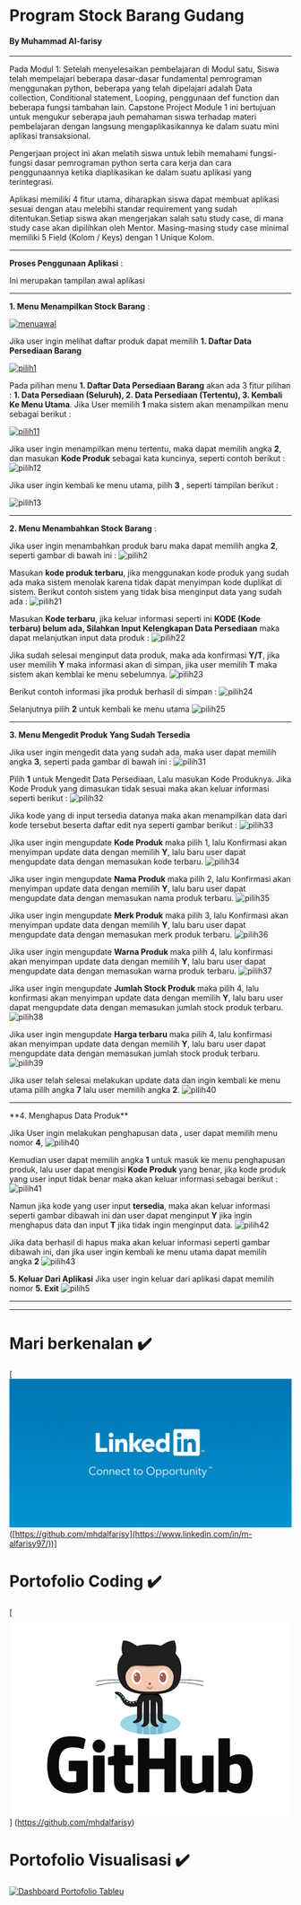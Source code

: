 
# Program Stock Barang Gudang

#### By Muhammad Al-farisy
<hr>

Pada Modul 1: Setelah menyelesaikan pembelajaran di Modul satu, Siswa telah mempelajari beberapa dasar-dasar fundamental pemrograman menggunakan python, beberapa yang telah dipelajari adalah Data collection, Conditional statement, Looping, penggunaan def function dan beberapa fungsi tambahan lain. Capstone Project Module 1 ini bertujuan untuk mengukur seberapa jauh pemahaman siswa terhadap materi pembelajaran dengan langsung mengaplikasikannya ke dalam suatu mini aplikasi transaksional.

Pengerjaan project ini akan melatih siswa untuk lebih memahami fungsi-fungsi dasar pemrograman python serta cara kerja dan cara penggunaannya ketika diaplikasikan ke dalam suatu aplikasi yang terintegrasi.

Aplikasi memiliki 4 fitur utama, diharapkan siswa dapat membuat aplikasi sesuai dengan atau melebihi standar requirement yang sudah ditentukan.Setiap siswa akan mengerjakan salah satu study case, di mana study case akan dipilihkan oleh Mentor. Masing-masing study case minimal memiliki 5 Field (Kolom / Keys) dengan 1 Unique Kolom.

<hr>

**Proses Penggunaan Aplikasi** :


Ini merupakan tampilan awal aplikasi

<hr>

**1. Menu Menampilkan Stock Barang** :

[![menuawal](https://github.com/mhdalfarisy/Capstone-Project-Modul-1---Program-Stock-Barang-Gudang-/blob/main/image/Menu%20awal.JPG)](h[https://github.com/mhdalfarisy/Capstone-Project-Modul-1---Program-Stock-Barang-Gudang-/blob/main/image/Menu%20awal.JPG])



Jika user ingin melihat daftar produk dapat memilih **1. Daftar Data Persediaan Barang**

[![pilih1](https://github.com/mhdalfarisy/Capstone-Project-Modul-1---Program-Stock-Barang-Gudang-/blob/main/image/pilih%201.JPG)](h[https://github.com/mhdalfarisy/Capstone-Project-Modul-1---Program-Stock-Barang-Gudang-/blob/main/image/pilih%201.JPG])


Pada pilihan menu **1. Daftar Data Persediaan Barang** akan ada 3 fitur pilihan : **1. Data Persediaan (Seluruh), 2. Data Persediaan (Tertentu), 3. Kembali Ke Menu Utama**.
Jika User memilih **1** maka sistem akan menampilkan menu sebagai berikut :

[![pilih11](https://github.com/mhdalfarisy/Capstone-Project-Modul-1---Program-Stock-Barang-Gudang-/blob/main/image/pilih%201%20-%20menampilkan%20seluruh%20produk.JPG)](h[[https://github.com/mhdalfarisy/Capstone-Project-Modul-1---Program-Stock-Barang-Gudang-/blob/main/image/pilih%201.JPG](https://github.com/mhdalfarisy/Capstone-Project-Modul-1---Program-Stock-Barang-Gudang-/blob/main/image/pilih%201%20-%20menampilkan%20seluruh%20produk.JPG)])

Jika user ingin menampilkan menu tertentu, maka dapat memilih angka **2**, dan masukan **Kode Produk** sebagai kata kuncinya, seperti contoh berikut :
![pilih12](https://github.com/mhdalfarisy/Capstone-Project-Modul-1---Program-Stock-Barang-Gudang-/blob/main/image/pilih%201%20-%20menampilkan%20produk%20tertentu.JPG)

Jika user ingin kembali ke menu utama, pilih **3** , seperti tampilan berikut :

![pilih13](https://github.com/mhdalfarisy/Capstone-Project-Modul-1---Program-Stock-Barang-Gudang-/blob/main/image/pilih%201%20-%20kembali%20ke%20menu%20utama.JPG)

<hr>

**2. Menu Menambahkan Stock Barang** :

Jika user ingin menambahkan produk baru maka dapat memilih angka **2**, seperti gambar di bawah ini  :
![pilih2](https://github.com/mhdalfarisy/Capstone-Project-Modul-1---Program-Stock-Barang-Gudang-/blob/main/image/pilih%202.JPG)

Masukan **kode produk terbaru**, jika menggunakan kode produk yang sudah ada maka sistem menolak karena tidak dapat menyimpan kode duplikat di sistem. Berikut contoh sistem yang tidak bisa menginput data yang sudah ada : 
![pilih21](https://github.com/mhdalfarisy/Capstone-Project-Modul-1---Program-Stock-Barang-Gudang-/blob/main/image/pilih%202%20-%20membuat%20persediaan%20baru%20(sudah%20ada%20kode%20nya).JPG)

Masukan **Kode terbaru**, jika keluar informasi seperti ini **KODE (Kode terbaru) belum ada, Silahkan Input Kelengkapan Data Persediaan** maka dapat melanjutkan input data produk :
![pilih22](https://github.com/mhdalfarisy/Capstone-Project-Modul-1---Program-Stock-Barang-Gudang-/blob/main/image/pilih%202%20-%20membuat%20persediaan%20baru%20(kode%20tidak%20ada).JPG)

Jika sudah selesai menginput data produk, maka ada konfirmasi **Y/T**, jika user memilih **Y** maka informasi akan di simpan, jika user memilih **T** maka sistem akan kemblai ke menu sebelumnya.
![pilih23](https://github.com/mhdalfarisy/Capstone-Project-Modul-1---Program-Stock-Barang-Gudang-/blob/main/image/pilih%202%20-%20membuat%20persediaan%20baru%20(sudah%20ada%20kode%20nya)%20lanjut%20menyimpan%20kode.JPG)

Berikut contoh informasi jika produk berhasil di simpan :
![pilih24](https://github.com/mhdalfarisy/Capstone-Project-Modul-1---Program-Stock-Barang-Gudang-/blob/main/image/pilih%202%20-%20membuat%20persediaan%20baru%20(sudah%20ada%20kode%20nya)%20lanjut%20menyimpan%20kode%2C%20berhasil.JPG)

Selanjutnya pilih **2** untuk kembali ke menu utama
![pilih25](https://github.com/mhdalfarisy/Capstone-Project-Modul-1---Program-Stock-Barang-Gudang-/blob/main/image/kembali%20ke%20menu%20utama.JPG)

<hr>

**3. Menu Mengedit Produk Yang Sudah Tersedia**

Jika user ingin mengedit data yang sudah ada, maka user dapat memilih angka **3**, seperti pada gambar di bawah ini :
![pilih31](https://github.com/mhdalfarisy/Capstone-Project-Modul-1---Program-Stock-Barang-Gudang-/blob/main/image/pilih%201%20untuk%20mengedit%20persediaan.JPG)

Pilih **1** untuk Mengedit Data Persediaan, Lalu masukan Kode Produknya. Jika Kode Produk yang dimasukan tidak sesuai maka akan keluar informasi seperti berikut :
![pilih32](https://github.com/mhdalfarisy/Capstone-Project-Modul-1---Program-Stock-Barang-Gudang-/blob/main/image/kode%20yang%20di%20cari%20tidak%20ada.JPG)

Jika kode yang di input tersedia datanya maka akan menampilkan data dari kode tersebut beserta daftar edit nya seperti gambar berikut :
![pilih33](https://github.com/mhdalfarisy/Capstone-Project-Modul-1---Program-Stock-Barang-Gudang-/blob/main/image/kode%20yang%20di%20cari%20ada.JPG)

Jika user ingin mengupdate **Kode Produk** maka pilih 1, lalu Konfirmasi akan menyimpan update data dengan memilih **Y**, lalu baru user dapat mengupdate data dengan memasukan kode terbaru.
![pilih34](https://github.com/mhdalfarisy/Capstone-Project-Modul-1---Program-Stock-Barang-Gudang-/blob/main/image/update%20harga%20produk.JPG)

Jika user ingin mengupdate **Nama Produk** maka pilih 2, lalu Konfirmasi akan menyimpan update data dengan memilih **Y**, lalu baru user dapat mengupdate data dengan memasukan nama produk terbaru.
![pilih35](https://github.com/mhdalfarisy/Capstone-Project-Modul-1---Program-Stock-Barang-Gudang-/blob/main/image/update%20nama%20produk.JPG)

Jika user ingin mengupdate **Merk Produk** maka pilih 3, lalu Konfirmasi akan menyimpan update data dengan memilih **Y**, lalu baru user dapat mengupdate data dengan memasukan merk produk terbaru.
![pilih36](https://github.com/mhdalfarisy/Capstone-Project-Modul-1---Program-Stock-Barang-Gudang-/blob/main/image/update%20merk%20produk.JPG)

Jika user ingin mengupdate **Warna Produk** maka pilih 4, lalu konfirmasi akan menyimpan update data dengan memilih **Y**, lalu baru user dapat mengupdate data dengan memasukan warna produk terbaru.
![pilih37](https://github.com/mhdalfarisy/Capstone-Project-Modul-1---Program-Stock-Barang-Gudang-/blob/main/image/update%20warna%20produk.JPG)

Jika user ingin mengupdate **Jumlah Stock Produk** maka pilih 4, lalu konfirmasi akan menyimpan update data dengan memilih **Y**, lalu baru user dapat mengupdate data dengan memasukan jumlah stock produk terbaru.
![pilih38](https://github.com/mhdalfarisy/Capstone-Project-Modul-1---Program-Stock-Barang-Gudang-/blob/main/image/update%20jumlah%20produk.JPG)

Jika user ingin mengupdate **Harga terbaru** maka pilih 4, lalu konfirmasi akan menyimpan update data dengan memilih **Y**, lalu baru user dapat mengupdate data dengan memasukan jumlah stock produk terbaru. 
![pilih39](https://github.com/mhdalfarisy/Capstone-Project-Modul-1---Program-Stock-Barang-Gudang-/blob/main/image/update%20harga%20produk.JPG)

Jika user telah selesai melakukan update data dan ingin kembali ke menu utama pilih angka **7** lalu user memilih angka **2**.
![pilih40](https://github.com/mhdalfarisy/Capstone-Project-Modul-1---Program-Stock-Barang-Gudang-/blob/main/image/keluar%20dari%20menu%203.JPG)

<hr>
**4. Menghapus Data Produk**

Jika User ingin melakukan penghapusan data , user dapat memilih menu nomor **4**, 
![pilih40](https://github.com/mhdalfarisy/Capstone-Project-Modul-1---Program-Stock-Barang-Gudang-/blob/main/image/menu%204.JPG)

Kemudian user dapat memilih angka **1** untuk masuk ke menu penghapusan produk, lalu user dapat mengisi **Kode Produk** yang benar, jika kode produk yang user input  tidak benar maka akan keluar informasi sebagai berikut :
![pilih41](https://github.com/mhdalfarisy/Capstone-Project-Modul-1---Program-Stock-Barang-Gudang-/blob/main/image/tidak%20ada%20data%20nya.JPG)

Namun jika kode yang user input **tersedia**, maka akan keluar informasi seperti gambar dibawah ini dan user dapat menginput **Y** jika ingin menghapus data dan input **T** jika tidak ingin menginput data.
![pilih42](https://github.com/mhdalfarisy/Capstone-Project-Modul-1---Program-Stock-Barang-Gudang-/blob/main/image/kode%20ada%20lalu%20yes.JPG)

Jika data berhasil di hapus maka akan keluar informasi seperti gambar dibawah ini, dan jika user ingin kembali ke menu utama dapat memilih angka **2**
![pilih43](https://github.com/mhdalfarisy/Capstone-Project-Modul-1---Program-Stock-Barang-Gudang-/blob/main/image/berhasil%20hapus%20data.JPG)

**5. Keluar Dari Aplikasi**
Jika user ingin keluar dari aplikasi dapat memilih nomor **5. Exit**
![pilih5](https://github.com/mhdalfarisy/Capstone-Project-Modul-1---Program-Stock-Barang-Gudang-/blob/main/image/end.JPG)


<hr>

<hr>

# Mari berkenalan :heavy_check_mark:
[![LinkedIn](https://github.com/mhdalfarisy/CRUD-Program-Stock-Barang-Gudang/blob/main/image/Linkedin.jpg)
([https://github.com/mhdalfarisy](https://www.linkedin.com/in/m-alfarisy97/))]


# Portofolio Coding :heavy_check_mark:
[![Github](https://github.com/mhdalfarisy/CRUD-Program-Stock-Barang-Gudang/blob/main/image/github-logo-tile.png)]
(https://github.com/mhdalfarisy)


# Portofolio Visualisasi :heavy_check_mark:
[![Dashboard Portofolio Tableu](https://github.com/mhdalfarisy/Capstone-Project-Modul-1---Program-Stock-Barang-Gudang-/blob/main/image/Tableau-Server-1.jpg)](https://public.tableau.com/app/profile/muhammad.al.farisy6147)

